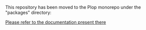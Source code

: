 This repository has been moved to the Plop monorepo under the "packages" directory:

[Please refer to the documentation present there](https://github.com/plopjs/plop/tree/master/packages/node-plop)
